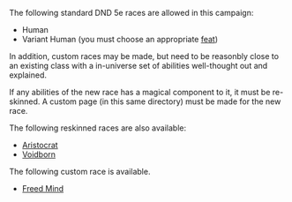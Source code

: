 The following standard DND 5e races are allowed in this campaign:

* Human
* Variant Human (you must choose an appropriate [feat](../feats))

In addition, custom races may be made, but need to be reasonbly close to an existing class with a in-universe set of abilities well-thought out and explained.

If any abilities of the new race has a magical component to it, it must be re-skinned. A custom page (in this same directory) must be made for the new race.

The following reskinned races are also available:
* [Aristocrat](./Aristocrat)
* [Voidborn](./Voidborn)

The following custom race is available.
 * [Freed Mind](./FreedMind)